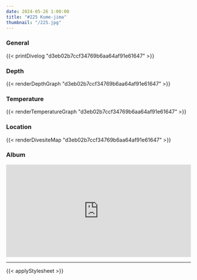 ```yaml
---
date: 2024-05-26 1:00:00
title: "#225 Kume-jima"
thumbnail: "/225.jpg"
---
```


### General

{{< printDivelog "d3eb02b7ccf34769b6aa64af91e61647" >}}

### Depth

{{< renderDepthGraph "d3eb02b7ccf34769b6aa64af91e61647" >}}

### Temperature

{{< renderTemperatureGraph "d3eb02b7ccf34769b6aa64af91e61647" >}}

### Location

{{< renderDivesiteMap "d3eb02b7ccf34769b6aa64af91e61647" >}}

### Album

<div class='lr_embed' style='position: relative; padding-bottom: 50%; height: 0; overflow: hidden;'><iframe id='iframe' src='https://lightroom.adobe.com/embed/shares/d980c9ae494e4d59bd6f3837a48c430f/slideshow?background_color=%232D2D2D&color=%23999999' frameborder='0'style='width:100%; height:100%; position: absolute; top:0; left:0;' ></iframe></div>

---

{{< applyStylesheet >}}
